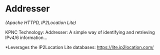 # Addresser

*(Apache HTTPD, IP2Location Lite)*

KPNC Technology: Addresser: A simple way of identifying and retrieving IPv4/6 information...

*Leverages the IP2Location Lite databases: https://lite.ip2location.com/
